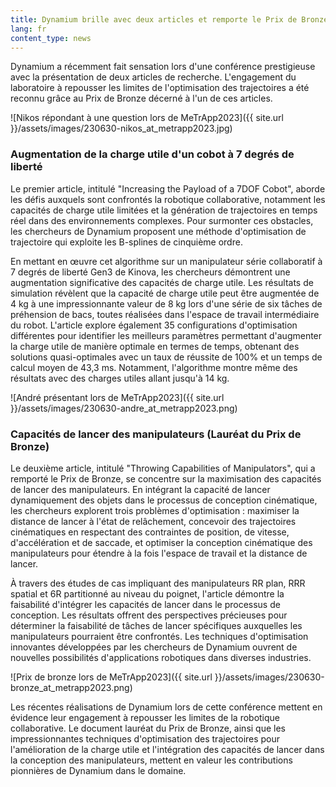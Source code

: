 ```yaml
---
title: Dynamium brille avec deux articles et remporte le Prix de Bronze à MeTrApp2023
lang: fr
content_type: news
---
```


Dynamium a récemment fait sensation lors d'une conférence prestigieuse avec la présentation de deux articles de recherche. L'engagement du laboratoire à repousser les limites de l'optimisation des trajectoires a été reconnu grâce au Prix de Bronze décerné à l'un de ces articles.

![Nikos répondant à une question lors de MeTrApp2023]({{ site.url }}/assets/images/230630-nikos_at_metrapp2023.jpg)

### Augmentation de la charge utile d'un cobot à 7 degrés de liberté

Le premier article, intitulé "Increasing the Payload of a 7DOF Cobot", aborde les défis auxquels sont confrontés la robotique collaborative, notamment les capacités de charge utile limitées et la génération de trajectoires en temps réel dans des environnements complexes. Pour surmonter ces obstacles, les chercheurs de Dynamium proposent une méthode d'optimisation de trajectoire qui exploite les B-splines de cinquième ordre.

En mettant en œuvre cet algorithme sur un manipulateur série collaboratif à 7 degrés de liberté Gen3 de Kinova, les chercheurs démontrent une augmentation significative des capacités de charge utile. Les résultats de simulation révèlent que la capacité de charge utile peut être augmentée de 4 kg à une impressionnante valeur de 8 kg lors d'une série de six tâches de préhension de bacs, toutes réalisées dans l'espace de travail intermédiaire du robot. L'article explore également 35 configurations d'optimisation différentes pour identifier les meilleurs paramètres permettant d'augmenter la charge utile de manière optimale en termes de temps, obtenant des solutions quasi-optimales avec un taux de réussite de 100% et un temps de calcul moyen de 43,3 ms. Notamment, l'algorithme montre même des résultats avec des charges utiles allant jusqu'à 14 kg.

![André présentant lors de MeTrApp2023]({{ site.url }}/assets/images/230630-andre_at_metrapp2023.png)

### Capacités de lancer des manipulateurs (Lauréat du Prix de Bronze)

Le deuxième article, intitulé "Throwing Capabilities of Manipulators", qui a remporté le Prix de Bronze, se concentre sur la maximisation des capacités de lancer des manipulateurs. En intégrant la capacité de lancer dynamiquement des objets dans le processus de conception cinématique, les chercheurs explorent trois problèmes d'optimisation : maximiser la distance de lancer à l'état de relâchement, concevoir des trajectoires cinématiques en respectant des contraintes de position, de vitesse, d'accélération et de saccade, et optimiser la conception cinématique des manipulateurs pour étendre à la fois l'espace de travail et la distance de lancer.

À travers des études de cas impliquant des manipulateurs RR plan, RRR spatial et 6R partitionné au niveau du poignet, l'article démontre la faisabilité d'intégrer les capacités de lancer dans le processus de conception. Les résultats offrent des perspectives précieuses pour déterminer la faisabilité de tâches de lancer spécifiques auxquelles les manipulateurs pourraient être confrontés. Les techniques d'optimisation innovantes développées par les chercheurs de Dynamium ouvrent de nouvelles possibilités d'applications robotiques dans diverses industries.


![Prix de bronze lors de MeTrApp2023]({{ site.url }}/assets/images/230630-bronze_at_metrapp2023.png)

Les récentes réalisations de Dynamium lors de cette conférence mettent en évidence leur engagement à repousser les limites de la robotique collaborative. Le document lauréat du Prix de Bronze, ainsi que les impressionnantes techniques d'optimisation des trajectoires pour l'amélioration de la charge utile et l'intégration des capacités de lancer dans la conception des manipulateurs, mettent en valeur les contributions pionnières de Dynamium dans le domaine.